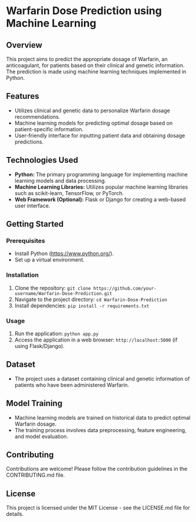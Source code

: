 # Warfarin Dose Prediction using Machine Learning

## Overview
This project aims to predict the appropriate dosage of Warfarin, an anticoagulant, for patients based on their clinical and genetic information. The prediction is made using machine learning techniques implemented in Python.

## Features
- Utilizes clinical and genetic data to personalize Warfarin dosage recommendations.
- Machine learning models for predicting optimal dosage based on patient-specific information.
- User-friendly interface for inputting patient data and obtaining dosage predictions.

## Technologies Used
- **Python:** The primary programming language for implementing machine learning models and data processing.
- **Machine Learning Libraries:** Utilizes popular machine learning libraries such as scikit-learn, TensorFlow, or PyTorch.
- **Web Framework (Optional):** Flask or Django for creating a web-based user interface.

## Getting Started
### Prerequisites
- Install Python (https://www.python.org/).
- Set up a virtual environment.

### Installation
1. Clone the repository: `git clone https://github.com/your-username/Warfarin-Dose-Prediction.git`
2. Navigate to the project directory: `cd Warfarin-Dose-Prediction`
3. Install dependencies: `pip install -r requirements.txt`

### Usage
1. Run the application: `python app.py`
2. Access the application in a web browser: `http://localhost:5000` (if using Flask/Django).

## Dataset
- The project uses a dataset containing clinical and genetic information of patients who have been administered Warfarin.

## Model Training
- Machine learning models are trained on historical data to predict optimal Warfarin dosage.
- The training process involves data preprocessing, feature engineering, and model evaluation.

## Contributing
Contributions are welcome! Please follow the contribution guidelines in the CONTRIBUTING.md file.

## License
This project is licensed under the MIT License - see the LICENSE.md file for details.
